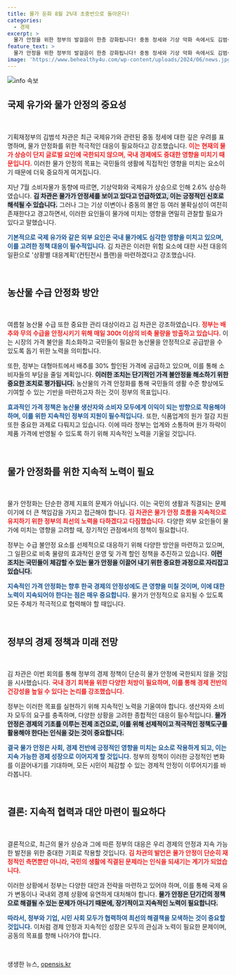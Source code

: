 ```yaml
---
title: 물가 둔화 8월 2%대 초중반으로 돌아온다!
categories:
  - 경제
excerpt: >
  물가 안정을 위한 정부의 발걸음이 한층 강화됩니다! 중동 정세와 기상 악화 속에서도 김범석 기획재정부 차관은 2%대 물가 둔화 기대와 함께 적극적인 대응 계획을 밝혔습니다.
feature_text: >
  물가 안정을 위한 정부의 발걸음이 한층 강화됩니다! 중동 정세와 기상 악화 속에서도 김범석 기획재정부 차관은 2%대 물가 둔화 기대와 함께 적극적인 대응 계획을 밝혔습니다.
image: 'https://www.behealthy4u.com/wp-content/uploads/2024/06/news.jpg'
---
```


<p><img src="https://www.behealthy4u.com/wp-content/uploads/2024/06/news.jpg" alt="info 속보" /></p>

<h2 data-ke-size="size26">국제 유가와 물가 안정의 중요성</h2>

<p data-ke-size="size16">&nbsp;</p>

<p>기획재정부의 김범석 차관은 최근 국제유가와 관련된 중동 정세에 대한 깊은 우려를 표명하며, 물가 안정화를 위한 적극적인 대응이 필요하다고 강조했습니다. <b><span style="color: #ee2323;">이는 현재의 물가 상승이 단지 글로벌 요인에 국한되지 않으며, 국내 경제에도 중대한 영향을 미치기 때문입니다.</span></b> 이러한 물가 안정의 목표는 국민들의 생활에 직접적인 영향을 미치는 요소이기 때문에 더욱 중요하게 여겨집니다.</p>

<p>지난 7월 소비자물가 동향에 따르면, 기상악화와 국제유가 상승으로 인해 2.6% 상승하였습니다. <b><span style="background-color: #21538527;">김 차관은 물가가 안정세를 보이고 있다고 언급하였고, 이는 긍정적인 신호로 해석될 수 있습니다.</span></b> 그러나 그는 기상 이변이나 중동의 불안 등 여러 불확실성이 여전히 존재한다고 경고하면서, 이러한 요인들이 물가에 미치는 영향을 면밀히 관찰할 필요가 있다고 말했습니다.</p>

<p><b><span style="color: #1a5490;">기본적으로 국제 유가와 같은 외부 요인은 국내 물가에도 심각한 영향을 미치고 있으며, 이를 고려한 정책 대응이 필수적입니다.</span></b> 김 차관은 이러한 위험 요소에 대한 사전 대응의 일환으로 '상황별 대응계획'(컨틴전시 플랜)을 마련하겠다고 강조했습니다. </p>

<p data-ke-size="size16">&nbsp;</p>

<h2 data-ke-size="size26">농산물 수급 안정화 방안</h2>

<p data-ke-size="size16">&nbsp;</p>

<p>여름철 농산물 수급 또한 중요한 관리 대상이라고 김 차관은 강조하였습니다. <b><span style="color: #ee2323;">정부는 배추와 무의 수급을 안정시키기 위해 매일 300t 이상의 비축 물량을 방출하고 있습니다.</span></b> 이는 시장의 가격 불안을 최소화하고 국민들이 필요한 농산물을 안정적으로 공급받을 수 있도록 돕기 위한 노력을 의미합니다.</p>

<p>또한, 정부는 대형마트에서 배추를 30% 할인된 가격에 공급하고 있으며, 이를 통해 소비자들의 부담을 줄일 계획입니다. <b><span style="background-color: #21538527;">이러한 조치는 단기적인 가격 불안정을 해소하기 위한 중요한 조치로 평가됩니다.</span></b> 농산물의 가격 안정화를 통해 국민들의 생활 수준 향상에도 기여할 수 있는 기반을 마련하고자 하는 것이 정부의 목표입니다.</p>

<p><b><span style="color: #1a5490;">효과적인 가격 정책은 농산물 생산자와 소비자 모두에게 이익이 되는 방향으로 작용해야 하며, 이를 위한 지속적인 정부의 지원이 필수적입니다.</span></b> 또한, 식품업계의 원가 절감 지원 또한 중요한 과제로 다뤄지고 있습니다. 이에 따라 정부는 업계와 소통하며 원가 하락이 제품 가격에 반영될 수 있도록 하기 위해 지속적인 노력을 기울일 것입니다.</p>

<p data-ke-size="size16">&nbsp;</p>

<h2 data-ke-size="size26">물가 안정화를 위한 지속적 노력이 필요</h2>

<p data-ke-size="size16">&nbsp;</p>

<p>물가 안정화는 단순한 경제 지표의 문제가 아닙니다. 이는 국민의 생활과 직결되는 문제이기에 더 큰 책임감을 가지고 접근해야 합니다. <b><span style="color: #ee2323;">김 차관은 물가 안정 흐름을 지속적으로 유지하기 위한 정부의 최선의 노력을 다하겠다고 다짐했습니다.</span></b> 다양한 외부 요인들이 물가에 미치는 영향을 고려할 때, 장기적인 관점에서의 정책이 필요합니다.</p>

<p>정부는 수급 불안정 요소를 선제적으로 대응하기 위해 다양한 방안을 마련하고 있으며, 그 일환으로 비축 물량의 효과적인 운영 및 가격 할인 정책을 추진하고 있습니다. <b><span style="background-color: #21538527;">이런 조치는 국민들이 체감할 수 있는 물가 안정을 이끌어 내기 위한 중요한 과정으로 자리잡고 있습니다.</span></b></p>

<p><b><span style="color: #1a5490;">지속적인 가격 안정화는 향후 한국 경제의 안정성에도 큰 영향을 미칠 것이며, 이에 대한 노력이 지속되어야 한다는 점은 매우 중요합니다.</span></b> 물가가 안정적으로 유지될 수 있도록 모든 주체가 적극적으로 협력해야 할 때입니다. </p>

<p data-ke-size="size16">&nbsp;</p>

<h2 data-ke-size="size26">정부의 경제 정책과 미래 전망</h2>

<p data-ke-size="size16">&nbsp;</p>

<p>김 차관은 이번 회의를 통해 정부의 경제 정책이 단순히 물가 안정에 국한되지 않을 것임을 시사했습니다. <b><span style="color: #ee2323;">국내 경기 회복을 위한 다양한 처방이 필요하며, 이를 통해 경제 전반의 건강성을 높일 수 있다는 논리를 강조했습니다.</span></b> </p>

<p>정부는 이러한 목표를 실현하기 위해 지속적인 노력을 기울여야 합니다. 생산자와 소비자 모두의 요구를 충족하며, 다양한 상황을 고려한 종합적인 대응이 필수적입니다. <b><span style="background-color: #21538527;">물가 안정은 경제의 기초를 이루는 전제 조건으로, 이를 위해 선제적이고 적극적인 정책도구를 활용해야 한다는 인식을 갖는 것이 중요합니다.</span></b></p>

<p><b><span style="color: #1a5490;">결국 물가 안정은 사회, 경제 전반에 긍정적인 영향을 미치는 요소로 작용하게 되고, 이는 지속 가능한 경제 성장으로 이어지게 할 것입니다.</span></b> 정부의 정책이 이러한 긍정적인 변화를 이끌어내기를 기대하며, 모든 시민이 체감할 수 있는 경제적 안정이 이루어지기를 바라봅니다.</p>

<p data-ke-size="size16">&nbsp;</p>

<h2 data-ke-size="size26">결론: 지속적 협력과 대안 마련이 필요하다</h2>

<p data-ke-size="size16">&nbsp;</p>

<p>결론적으로, 최근의 물가 상승과 그에 따른 정부의 대응은 우리 경제의 안정과 지속 가능한 발전을 위한 중대한 기회로 작용할 것입니다. <b><span style="color: #ee2323;">김 차관의 발언은 물가 안정이 단순히 재정적인 측면뿐만 아니라, 국민의 생활에 직결된 문제라는 인식을 되새기는 계기가 되었습니다.</span></b> </p>

<p>이러한 상황에서 정부는 다양한 대안과 전략을 마련하고 있어야 하며, 이를 통해 국제 유가 변동이나 국내외 경제 상황에 유연하게 대처해야 합니다. <b><span style="background-color: #21538527;">물가 안정은 단기간의 정책으로 해결될 수 있는 문제가 아니기 때문에, 장기적이고 지속적인 노력이 필요합니다.</span></b></p>

<p><b><span style="color: #1a5490;">따라서, 정부와 기업, 시민 사회 모두가 협력하여 최선의 해결책을 모색하는 것이 중요할 것입니다.</span></b> 이처럼 경제 안정과 지속적인 성장은 모두의 관심과 노력이 필요한 문제이며, 공동의 목표를 향해 나아가야 합니다. </p>

<p data-ke-size="size16">&nbsp;</p>
생생한 뉴스, <a href="https://opensis.kr" rel="dofollow">opensis.kr</a>


